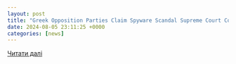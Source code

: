 ```yaml
---
layout: post
title: "Greek Opposition Parties Claim Spyware Scandal Supreme Court Coverup - The National Herald"
date: 2024-08-05 23:11:25 +0000
categories: [news]
---
```


[Читати далі](https://www.thenationalherald.com/greek-opposition-parties-claim-spyware-scandal-supreme-court-coverup/)
